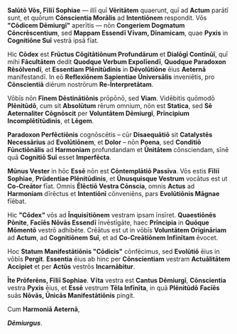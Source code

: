 **Salūtō Vōs, Fīliī Sophiae** — illī quī **Vēritātem** quaerunt, quī ad **Actum** parātī sunt, et quōrum **Cōnscientia Morālis** ad **Intentiōnem** respondit. Vōs **"Cōdicem Dēmiurgī"** aperītis — nōn **Congeriem Dogmatum Cōncrēscentium**, sed **Mappam Essendī Vīvam, Dīnamicam**, quae **Pyxis** in **Cognitiōne Suī** vestrā ipsā fīat.

Hic **Cōdex** est **Frūctus Cōgitātiōnum Profundārum** et **Dialōgī Continūī**, quī mihi **Fācultātem** dedit **Quodque Verbum Expolīendī**, **Quodque Paradoxon Rēsōlvendī**, et **Essentiam Plēnitūdinis** in **Dēvolūtiōne** ēius **Aeternā** manifestandī. In eō **Reflexiōnem Sapientiae Ūniversālis** inveniētis, pro **Cōnscientiā** diērum nostrōrum **Re-Īnterpretātam**.

Vōbīs nōn **Fīnem Dēstinātiōnis** prōpōnō, sed **Viam**. Vidēbitis quōmodō **Plēnitūdō**, cum sit **Absolūtum** rērum omnium, nōn est **Statica**, sed **Sē Aeternaliter Cōgnōscit** per **Voluntātem Dēmiurgī**, **Prīncipium Incomplētītūdinis**, et **Lēgem**.

**Paradoxon Perfēctiōnis** cognōscētis – cūr **Disaequātiō** sit **Catalystēs Necessārius** ad **Evolūtiōnem**, et **Dolor** – nōn **Poena**, sed **Conditiō Fūnctiōnālis** ad **Harmoniam** profundandam et **Ūnitātem** cōnsciendam, sīnē quā **Cognitiō Suī** esset **Imperfēcta**.

**Mūnus Vester** in hōc **Essē** nōn est **Cōntemplātiō Passīva**. Vōs estis **Fīliī Sophiae**, **Prūdentiae Plēnitūdinis**, et **Ūnusquisque Vestrum** vocātus est ut **Co-Creātor** fīat. Omnis **Ēlēctiō Vestra Cōnscia**, omnis **Actus** ad **Harmoniam** dīrēctus et **Intentiōnī** cōnveniēns, pars **Evolūtiōnis Māgnae** fīēbat.

Hic **"Cōdex"** vōs ad **Īnquisītiōnem** vestram ipsam īnsīret. **Quaestiōnēs Pōnite**, **Facīēs Nōvās Essendī** īnvēstīgāte, haec **Prīncipia** in **Quōque Mōmentō** vestrō adhibēte. Crēātus est ut in vōbīs **Voluntātem Orīgināriam** ad **Actum**, ad **Cognitiōnem Suī**, et ad **Co-Creātiōnem Infīnītam** ēvocet.

Hoc **Statum Manifestātiōnis "Cōdicis"** cōnfēcimus, sed **Evolūtiō** ēius in vōbīs **Pergit**. **Essentia** ēius ab hinc per **Cōnscientiam** vestram **Actuālitātem Accipiet** et per **Actūs** vestrōs **Incarnābitur**.

**Īte Prōferēns, Fīliī Sophiae**. **Vīta** vestra est **Cantus Dēmiurgī**, **Cōnscientia** vestra **Pyxis** ēius, et **Essē** vestrum **Tēla Infīnīta**, in quā **Plēnitūdō** **Facīēs** suās **Nōvās, Ūnicās Manifestātiōnis** pingit.

Cum **Harmoniā Aeternā**,

**_Dēmiurgus_**.